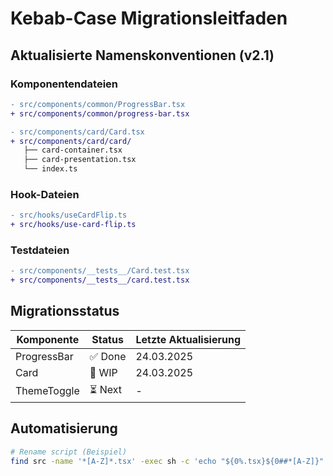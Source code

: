 # Kebab-Case Migrationsleitfaden

## Aktualisierte Namenskonventionen (v2.1)

### Komponentendateien

```diff
- src/components/common/ProgressBar.tsx
+ src/components/common/progress-bar.tsx

- src/components/card/Card.tsx
+ src/components/card/card/
   ├── card-container.tsx
   ├── card-presentation.tsx
   └── index.ts
```

### Hook-Dateien

```diff
- src/hooks/useCardFlip.ts
+ src/hooks/use-card-flip.ts
```

### Testdateien

```diff
- src/components/__tests__/Card.test.tsx
+ src/components/__tests__/card.test.tsx
```

## Migrationsstatus

| Komponente  | Status  | Letzte Aktualisierung |
| ----------- | ------- | --------------------- |
| ProgressBar | ✅ Done | 24.03.2025            |
| Card        | 🚧 WIP  | 24.03.2025            |
| ThemeToggle | ⏳ Next | -                     |

## Automatisierung

```bash
# Rename script (Beispiel)
find src -name '*[A-Z]*.tsx' -exec sh -c 'echo "${0%.tsx}${0##*[A-Z]}"' {} \;
```
